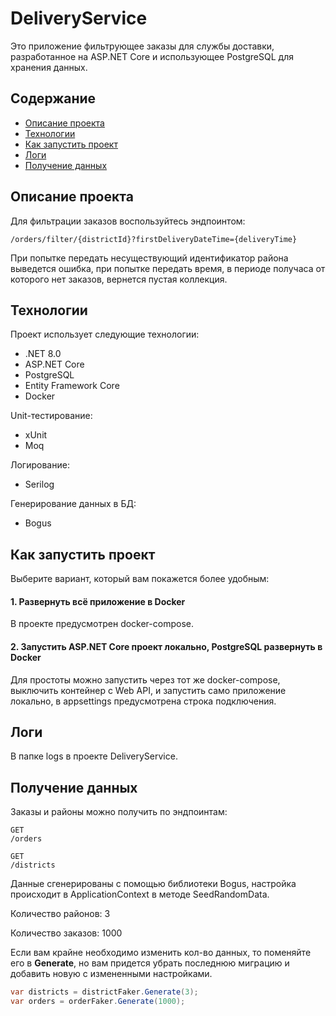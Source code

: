 # DeliveryService

Это приложение фильтрующее заказы для службы доставки, разработанное на ASP.NET Core и использующее PostgreSQL для хранения данных.

## Содержание

- [Описание проекта](#описание-проекта)
- [Технологии](#технологии)
- [Как запустить проект](#как-запустить-проект)
- [Логи](#логи)
- [Получение данных](#получение-данных)

## Описание проекта

Для фильтрации заказов воспользуйтесь эндпоинтом:
```
/orders/filter/{districtId}?firstDeliveryDateTime={deliveryTime}
```
При попытке передать несуществующий идентификатор района выведется ошибка, при попытке передать время, в периоде получаса от которого нет заказов, вернется пустая коллекция.

## Технологии

Проект использует следующие технологии:

- .NET 8.0
- ASP.NET Core
- PostgreSQL
- Entity Framework Core
- Docker

Unit-тестирование:
- xUnit
- Moq

Логирование:
- Serilog

Генерирование данных в БД:
- Bogus

## Как запустить проект

Выберите вариант, который вам покажется более удобным:

#### 1. Развернуть всё приложение в Docker

В проекте предусмотрен docker-compose.

#### 2. Запустить ASP.NET Core проект локально, PostgreSQL развернуть в Docker

Для простоты можно запустить через тот же docker-compose, выключить контейнер с Web API, и запустить само приложение локально, в appsettings предусмотрена строка подключения.

## Логи

В папке logs в проекте DeliveryService. 

## Получение данных

Заказы и районы можно получить по эндпоинтам:
```
GET
/orders

GET
/districts
```

Данные сгенерированы с помощью библиотеки Bogus, настройка происходит в ApplicationContext в методе SeedRandomData.

Количество районов: 3 

Количество заказов: 1000


Если вам крайне необходимо изменить кол-во данных, то поменяйте его в **Generate**, но вам придется убрать последнюю миграцию и добавить новую с измененными настройками.

```csharp
var districts = districtFaker.Generate(3);
var orders = orderFaker.Generate(1000);
```
